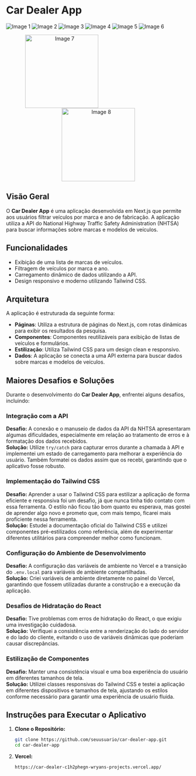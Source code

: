 # Car Dealer App

![Image 1](./public/1.png)
![Image 2](./public/2.png)
![Image 3](./public/3.png)
![Image 4](./public/4.png)
![Image 5](./public/5.png)
![Image 6](./public/6.png)

<p align="center">
  <img src="./public/mobile2.png" alt="Image 7" width="200" style="padding-right: 200px;" />
  <img src="./public/mobile1.png" alt="Image 8" width="200" />
</p>

## Visão Geral

O **Car Dealer App** é uma aplicação desenvolvida em Next.js que permite aos usuários filtrar veículos por marca e ano de fabricação. A aplicação utiliza a API do National Highway Traffic Safety Administration (NHTSA) para buscar informações sobre marcas e modelos de veículos.

## Funcionalidades

- Exibição de uma lista de marcas de veículos.
- Filtragem de veículos por marca e ano.
- Carregamento dinâmico de dados utilizando a API.
- Design responsivo e moderno utilizando Tailwind CSS.

## Arquitetura

A aplicação é estruturada da seguinte forma:

- **Páginas**: Utiliza a estrutura de páginas do Next.js, com rotas dinâmicas para exibir os resultados da pesquisa.
- **Componentes**: Componentes reutilizáveis para exibição de listas de veículos e formulários.
- **Estilização**: Utiliza Tailwind CSS para um design clean e responsivo.
- **Dados**: A aplicação se conecta a uma API externa para buscar dados sobre marcas e modelos de veículos.

## Maiores Desafios e Soluções

Durante o desenvolvimento do **Car Dealer App**, enfrentei alguns desafios, incluindo:

### Integração com a API

**Desafio:** A conexão e o manuseio de dados da API da NHTSA apresentaram algumas dificuldades, especialmente em relação ao tratamento de erros e à formatação dos dados recebidos.  
**Solução:** Utilize `try/catch` para capturar erros durante a chamada à API e implementei um estado de carregamento para melhorar a experiência do usuário. Também formatei os dados assim que os recebi, garantindo que o aplicativo fosse robusto.

### Implementação do Tailwind CSS

**Desafio:** Aprender a usar o Tailwind CSS para estilizar a aplicação de forma eficiente e responsiva foi um desafio, já que nunca tinha tido contato com essa ferramenta. O estilo não ficou tão bom quanto eu esperava, mas gostei de aprender algo novo e prometo que, com mais tempo, ficarei mais proficiente nessa ferramenta.  
**Solução:** Estudei a documentação oficial do Tailwind CSS e utilizei componentes pré-estilizados como referência, além de experimentar diferentes utilitários para compreender melhor como funcionam.

### Configuração do Ambiente de Desenvolvimento

**Desafio:** A configuração das variáveis de ambiente no Vercel e a transição do `.env.local` para variáveis de ambiente compartilhadas.  
**Solução:** Criei variáveis de ambiente diretamente no painel do Vercel, garantindo que fossem utilizadas durante a construção e a execução da aplicação.

### Desafios de Hidratação do React

**Desafio:** Tive problemas com erros de hidratação do React, o que exigiu uma investigação cuidadosa.  
**Solução:** Verifiquei a consistência entre a renderização do lado do servidor e do lado do cliente, evitando o uso de variáveis dinâmicas que poderiam causar discrepâncias.

### Estilização de Componentes

**Desafio:** Manter uma consistência visual e uma boa experiência do usuário em diferentes tamanhos de tela.  
**Solução:** Utilizei classes responsivas do Tailwind CSS e testei a aplicação em diferentes dispositivos e tamanhos de tela, ajustando os estilos conforme necessário para garantir uma experiência de usuário fluida.


## Instruções para Executar o Aplicativo

1. **Clone o Repositório:**

   ```bash
   git clone https://github.com/seuusuario/car-dealer-app.git
   cd car-dealer-app

2. **Vercel:**

   ```bash
   https://car-dealer-c1h2phegn-wryans-projects.vercel.app/
